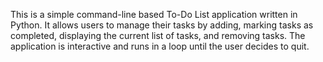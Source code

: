 This is a simple command-line based To-Do List application written in Python. It allows users to manage their tasks by adding, marking tasks as completed, displaying the current list of tasks, and removing tasks. The application is interactive and runs in a loop until the user decides to quit.
